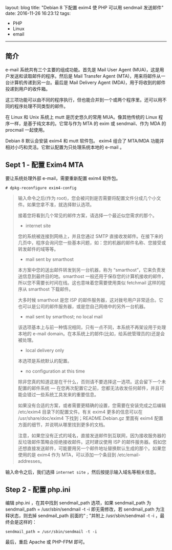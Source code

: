 layout: blog
title: "Debian 8 下配置 exim4 使 PHP 可以用 sendmail 发送邮件"
date: 2016-11-26 16:23:12
tags: 
  - PHP
  - Linux
  - email
  
---

## 简介

e-mail 系统共有三个主要的组成功能。首先是 Mail User Agent (MUA)，这是用户发送和读取邮件的程序。然后是 Mail Transfer Agent (MTA)，用来将邮件从一台计算机传递到另一台。最后是 Mail Delivery Agent (MDA)，用于将收到的邮件投递到用户的收件箱。

这三项功能可以由不同的程序执行，但也能合并到一个或两个程序里。还可以用不同的程序处理不同类型的邮件。

在 Linux 和 Unix 系统上 mutt 是历史悠久的常用 MUA。像其他传统的 Linux 程序一样，是基于纯文本的。它常与作为 MTA 的 exim 或 sendmail、作为 MDA 的 procmail 一起使用。

Debian 8 默认会安装 exim4 和 mutt 软件包。 exim4 组合了 MTA/MDA 功能并相对小巧和灵活。它默认配置为只处理系统本地的 e-mail 。

## Sept 1 - 配置 Exim4 MTA

要让系统处理外部 e-mail，需要重新配置 exim4 软件包。

	# dpkg-reconfigure exim4-config
	
> 输入命令之后(作为 root)，您会被问到是否需要将配置文件分成几个小文件。如果您拿不准，就选择默认选项。
>
> 接着您将看到几个常见的邮件方案，请选择一个最近似您需求的那个。
>
> * internet site
> 
> 您的系统被连接到网络上，并且您通过 SMTP 直接收发邮件。在接下来的几页中，程序会询问您一些基本问题，如：您的机器的邮件名称、您接受或转发邮件的域等等。
> 
> * mail sent by smarthost
> 
> 本方案中您的送出邮件转发到另一台机器，称为 “smarthost”，它来负责发送信息到最终目的地。smarthost 一般还用于保存您的计算机接收的邮件，所以您不需要长时间在线。这也意味着您需要使用类似 fetchmail 这样的程序从 smarthost 下载邮件。
> 
> 大多时候 smarthost 是您 ISP 的邮件服务器，这对拨号用户非常适合。它也可以是公司的邮件服务器，或是您自己网络中的另外一台机器。
> 
> * mail sent by smarthost; no local mail
> 
> 该选项基本上与前一种情况相同，只有一点不同，本系统不再架设用于处理本地的 e-mail domain。在本系统上的邮件(比如，给系统管理员的)还是会被处理。
> 
> * local delivery only
> 
> 本选项是系统默认的配置。
> 
> * no configuration at this time
> 
> 除非您真的知道这是在干什么，否则请不要选择这一选项。这会留下一个未配置的邮件系统 — 在您再次配置它之前，您都无法收发任何邮件，并且可能会错过一些系统工具发来的重要信息。
> 
> 如果没有合适的方案，或者需要更精确的设置，您需要在安装完成之后编辑 /etc/exim4 目录下的配置文件。有关 exim4 更多的信息可以在 /usr/share/doc/exim4 下找到；README.Debian.gz 里面有 exim4 配置方面的细节，并说明从哪里找到更多的文档。
> 
> 注意，如果您没有正式的域名，直接发送邮件到互联网，因为接收服务器的反垃圾邮件策略会拒绝接收邮件。这时建议使用 ISP 的邮件服务器。假如您还想直接发送邮件，可能要用另一个邮件地址替换默认生成的那个。如果您使用的是 exim4 作为 MTA，可以添加一个条目到 /etc/email-addresses。

输入命令之后，我们选择 `internet site` ，然后按提示输入域名等相关信息。


## Step 2 - 配置 php.ini

编辑 php.ini ，在其中找到 sendmail_path 选项，如果 sendmail_path 为 sendmail_path = /usr/sbin/sendmail -t -i 即无需修改，若 sendmail_path 为注释状态，则去掉 sendmail_path 前面的“ ; ”并附上 /usr/sbin/sendmail -t -i ，最终会是这样的：

	sendmail_path = /usr/sbin/sendmail -t -i

最后，重启 Apache 或 PHP-FPM 即可。


